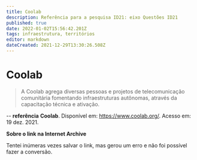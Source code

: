 ```yaml
---
title: Coolab
description: Referência para a pesquisa ID21: eixo Questões ID21
published: true
date: 2022-01-02T15:56:42.201Z
tags: infraestrutura, territórios
editor: markdown
dateCreated: 2021-12-29T13:30:26.508Z
---
```


# Coolab 
> A Coolab agrega diversas pessoas e projetos de telecomunicação comunitária fomentando infraestruturas autônomas, através da capacitação técnica e ativação. 

--
**referência**
**Coolab**. Disponível em: https://www.coolab.org/. Acesso em: 19 dez. 2021. 

**Sobre o link na Internet Archive** 

Tentei inúmeras vezes salvar o link, mas gerou um erro e não foi possível fazer a conversão. 
